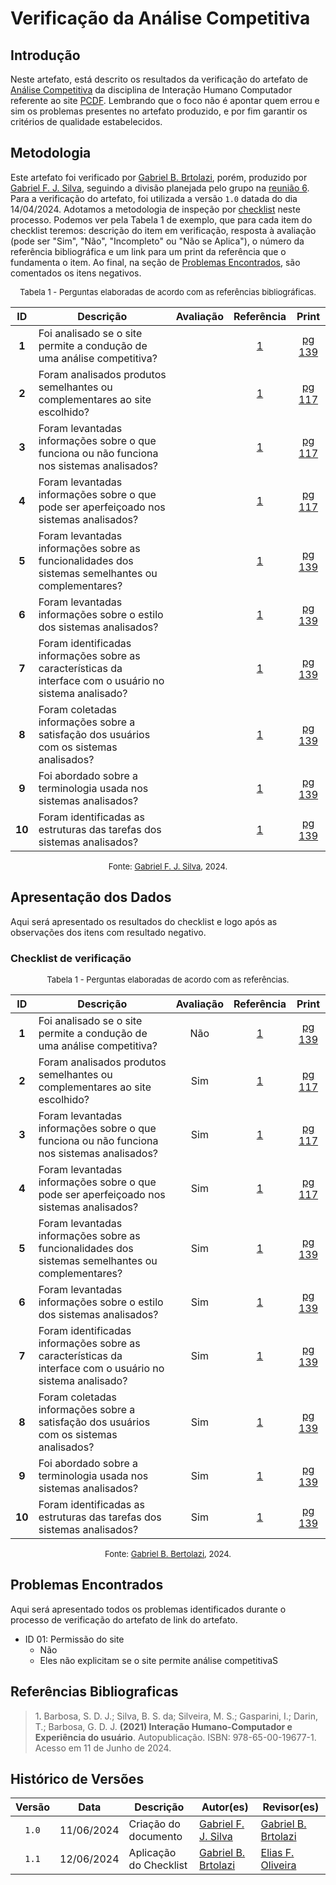 # Verificação da Análise Competitiva

## Introdução

Neste artefato, está descrito os resultados da verificação do artefato de [Análise Competitiva](https://interacao-humano-computador.github.io/2024.1-PCDF/analise_requisitos1/perfil_do_usuario/analise_competitiva/) da disciplina de Interação Humano Computador referente ao site [PCDF](https://www.pcdf.df.gov.br/). Lembrando que o foco não é apontar quem errou e sim os problemas presentes no artefato produzido, e por fim garantir os critérios de qualidade estabelecidos.

## Metodologia

Este artefato foi verificado por [Gabriel B. Brtolazi](GabrielbGH), porém, produzido por [Gabriel F. J. Silva](https://github.com/MMcLovin), seguindo a divisão planejada pelo grupo na [reunião 6](https://interacao-humano-computador.github.io/2024.1-Correios/atas/ata6/). Para a verificação do artefato, foi utilizada a versão `1.0` datada do dia 14/04/2024. Adotamos a metodologia de inspeção por [checklist](#checklist-de-verificacao) neste processo. Podemos ver pela Tabela 1 de exemplo, que para cada item do checklist teremos: descrição do item em verificação, resposta à avaliação (pode ser "Sim", "Não", "Incompleto" ou "Não se Aplica"), o número da referência bibliográfica e um link para um print da referência que o fundamenta o item. Ao final, na seção de [Problemas Encontrados](#problemas-encontrados), são comentados os itens negativos.

<font size="2"><p style="text-align: center">Tabela 1 - Perguntas elaboradas de acordo com as referências bibliográficas.</p></font>

<center>

| ID | Descrição | Avaliação | Referência| Print |
|:--:| --------- | :-------: | :-------: | :---: | 
| **1** | Foi analisado se o site permite a condução de uma análise competitiva? |  | <a href="#ref1">1</a> | [pg 139](../../../../assets/prints_verificacao/gabrielf/Análise%20competitiva%20ref%20-%202.jpeg) |
| **2** | Foram analisados produtos semelhantes ou complementares ao site escolhido? |  | <a href="#ref1">1</a> | [pg 117](../../../../assets/prints_verificacao/gabrielf/Análise%20competitiva%20ref%20-%201.jpeg) |
| **3** | Foram levantadas informações sobre o que funciona ou não funciona nos sistemas analisados? |  | <a href="#ref1">1</a> | [pg 117](../../../../assets/prints_verificacao/gabrielf/Análise%20competitiva%20ref%20-%201.jpeg) |
| **4** | Foram levantadas informações sobre o que pode ser aperfeiçoado nos sistemas analisados? |  | <a href="#ref1">1</a> | [pg 117](../../../../assets/prints_verificacao/gabrielf/Análise%20competitiva%20ref%20-%201.jpeg) |
| **5** | Foram levantadas informações sobre as funcionalidades dos sistemas semelhantes ou complementares? |  | <a href="#ref1">1</a> | [pg 139](../../../../assets/prints_verificacao/gabrielf/Análise%20competitiva%20ref%20-%202.jpeg) |
| **6** | Foram levantadas informações sobre o estilo dos sistemas analisados? |  | <a href="#ref1">1</a> | [pg 139](../../../../assets/prints_verificacao/gabrielf/Análise%20competitiva%20ref%20-%202.jpeg) |
| **7** | Foram identificadas informações sobre as características da interface com o usuário no sistema analisado? |  | <a href="#ref1">1</a> | [pg 139](../../../../assets/prints_verificacao/gabrielf/Análise%20competitiva%20ref%20-%202.jpeg) |
| **8** | Foram coletadas informações sobre a satisfação dos usuários com os sistemas analisados? |  | <a href="#ref1">1</a> | [pg 139](../../../../assets/prints_verificacao/gabrielf/Análise%20competitiva%20ref%20-%202.jpeg) |
| **9** | Foi abordado sobre a terminologia usada nos sistemas analisados? |  | <a href="#ref1">1</a> | [pg 139](../../../../assets/prints_verificacao/gabrielf/Análise%20competitiva%20ref%20-%202.jpeg) |
| **10** | Foram identificadas as estruturas das tarefas dos sistemas analisados? |  | <a href="#ref1">1</a> | [pg 139](../../../../assets/prints_verificacao/gabrielf/Análise%20competitiva%20ref%20-%202.jpeg) |

</center>

<font size="2"><p style="text-align: center">Fonte: [Gabriel F. J. Silva](https://github.com/MMcLovin), 2024.</p></font>

## Apresentação dos Dados

Aqui será apresentado os resultados do checklist e logo após as observações dos itens com resultado negativo.

### Checklist de verificação

<font size="2"><p style="text-align: center">Tabela 1 - Perguntas elaboradas de acordo com as referências.</p></font>

<center>

| ID | Descrição | Avaliação | Referência| Print |
|:--:| --------- | :-------: | :-------: | :---: | 
| **1** | Foi analisado se o site permite a condução de uma análise competitiva? | Não | <a href="#ref1">1</a> | [pg 139](../../../../assets/prints_verificacao/gabrielf/Análise%20competitiva%20ref%20-%202.jpeg) |
| **2** | Foram analisados produtos semelhantes ou complementares ao site escolhido? | Sim | <a href="#ref1">1</a> | [pg 117](../../../../assets/prints_verificacao/gabrielf/Análise%20competitiva%20ref%20-%201.jpeg) |
| **3** | Foram levantadas informações sobre o que funciona ou não funciona nos sistemas analisados? | Sim | <a href="#ref1">1</a> | [pg 117](../../../../assets/prints_verificacao/gabrielf/Análise%20competitiva%20ref%20-%201.jpeg) |
| **4** | Foram levantadas informações sobre o que pode ser aperfeiçoado nos sistemas analisados? | Sim | <a href="#ref1">1</a> | [pg 117](../../../../assets/prints_verificacao/gabrielf/Análise%20competitiva%20ref%20-%201.jpeg) |
| **5** | Foram levantadas informações sobre as funcionalidades dos sistemas semelhantes ou complementares? | Sim | <a href="#ref1">1</a> | [pg 139](../../../../assets/prints_verificacao/gabrielf/Análise%20competitiva%20ref%20-%202.jpeg) |
| **6** | Foram levantadas informações sobre o estilo dos sistemas analisados? | Sim | <a href="#ref1">1</a> | [pg 139](../../../../assets/prints_verificacao/gabrielf/Análise%20competitiva%20ref%20-%202.jpeg) |
| **7** | Foram identificadas informações sobre as características da interface com o usuário no sistema analisado? | Sim | <a href="#ref1">1</a> | [pg 139](../../../../assets/prints_verificacao/gabrielf/Análise%20competitiva%20ref%20-%202.jpeg) |
| **8** | Foram coletadas informações sobre a satisfação dos usuários com os sistemas analisados? | Sim | <a href="#ref1">1</a> | [pg 139](../../../../assets/prints_verificacao/gabrielf/Análise%20competitiva%20ref%20-%202.jpeg) |
| **9** | Foi abordado sobre a terminologia usada nos sistemas analisados? | Sim | <a href="#ref1">1</a> | [pg 139](../../../../assets/prints_verificacao/gabrielf/Análise%20competitiva%20ref%20-%202.jpeg) |
| **10** | Foram identificadas as estruturas das tarefas dos sistemas analisados? | Sim | <a href="#ref1">1</a> | [pg 139](../../../../assets/prints_verificacao/gabrielf/Análise%20competitiva%20ref%20-%202.jpeg) |

</center>

<font size="2"><p style="text-align: center">Fonte: [Gabriel B. Bertolazi](https://github.com/Bertolazi), 2024.</p></font>


## Problemas Encontrados

Aqui será apresentado todos os problemas identificados durante o processo de verificação do artefato de link do artefato.

- ID 01: Permissão do site
    - Não
    - Eles não explicitam se o site permite análise competitivaS

## Referências Bibliograficas

> 1<a id="ref1">.</a> Barbosa, S. D. J.; Silva, B. S. da; Silveira, M. S.; Gasparini, I.; Darin, T.; Barbosa, G. D. J. **(2021) Interação Humano-Computador e Experiência do usuário**. Autopublicação. ISBN: 978-65-00-19677-1. Acesso em 11 de Junho de 2024.

## Histórico de Versões

| Versão | Data | Descrição | Autor(es) | Revisor(es) |
| :----: | :--: | --------- | ----------- | ------ |
| `1.0`  | 11/06/2024 | Criação do documento | [Gabriel F. J. Silva](https://github.com/MMcLovin) | [Gabriel B. Brtolazi](GabrielbGH) |
| `1.1`  | 12/06/2024 | Aplicação do Checklist | [Gabriel B. Brtolazi](GabrielbGH) | [Elias F. Oliveira][EliasGH] |

[ClaudioGH]: https://github.com/claudiohsc
[EliasGH]: https://github.com/EliasOliver21
[GabrielBGH]: https://github.com/Bertolazi
[GabrielFGH]: https://github.com/MMcLovin
[PabloGH]: https://github.com/pabloheika
[RicardoGH]: https://www.github.com/avmricardo